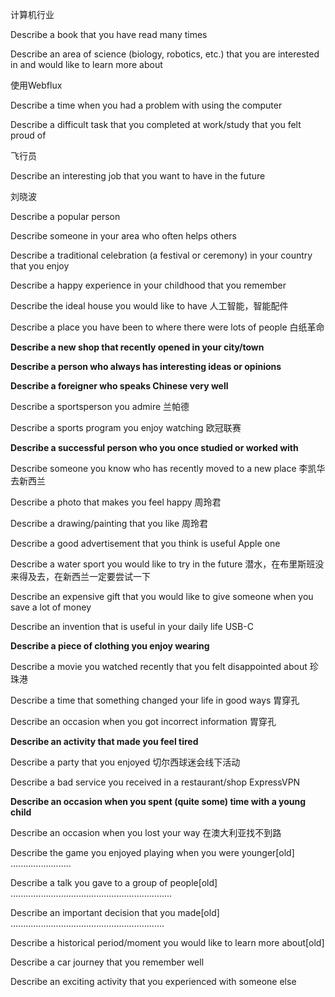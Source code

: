 计算机行业

Describe a book that you have read many times

Describe an area of science (biology, robotics, etc.) that you are interested in and would like to learn more about



使用Webflux

Describe a time when you had a problem with using the computer

Describe a difficult task that you completed at work/study that you felt proud of 



飞行员

Describe an interesting job that you want to have in the future





刘晓波

Describe a popular person

Describe someone in your area who often helps others





Describe a traditional celebration (a festival or ceremony) in your country that you enjoy

Describe a happy experience in your childhood that you remember





Describe the ideal house you would like to have 人工智能，智能配件

Describe a place you have been to where there were lots of people 白纸革命

**Describe a new shop that recently opened in your city/town**

**Describe a person who always has interesting ideas or opinions**

**Describe a foreigner who speaks Chinese very well**

Describe a sportsperson you admire 兰帕德

Describe a sports program you enjoy watching  欧冠联赛

**Describe a successful person who you once studied or worked with** 

Describe someone you know who has recently moved to a new place 李凯华去新西兰

Describe a photo that makes you feel happy 周玲君

Describe a drawing/painting that you like 周玲君

Describe a good advertisement that you think is useful  Apple one

Describe a water sport you would like to try in the future 潜水，在布里斯班没来得及去，在新西兰一定要尝试一下

Describe an expensive gift that you would like to give someone when you save a lot of money

Describe an invention that is useful in your daily life USB-C

**Describe a piece of clothing you enjoy wearing**

Describe a movie you watched recently that you felt disappointed about 珍珠港

Describe a time that something changed your life in good ways 胃穿孔

Describe an occasion when you got incorrect information 胃穿孔

**Describe an activity that made you feel tired**

Describe a party that you enjoyed 切尔西球迷会线下活动

Describe a bad service you received in a restaurant/shop ExpressVPN 

**Describe an occasion when you spent (quite some) time with a young child**

Describe an occasion when you lost your way 在澳大利亚找不到路

Describe the game you enjoyed playing when you were younger[old] ........................

Describe a talk you gave to a group of people[old] ................................................................ 

Describe an important decision that you made[old] .............................................................

Describe a historical period/moment you would like to learn more about[old]

Describe a car journey that you remember well

Describe an exciting activity that you experienced with someone else